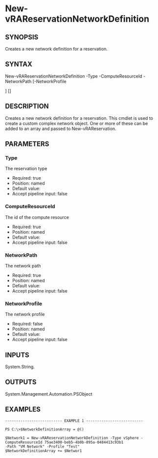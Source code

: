 # New-vRAReservationNetworkDefinition

## SYNOPSIS
    
Creates a new network definition for a reservation.

## SYNTAX
 New-vRAReservationNetworkDefinition -Type <String> -ComputeResourceId <String> -NetworkPath <String> [-NetworkProfile  <String>] [<CommonParameters>]     

## DESCRIPTION

Creates a new network definition for a reservation. This cmdlet is used to create a custom
complex network object. One or more of these can be added to an array and passed to New-vRAReservation.

## PARAMETERS


### Type

The reservation type

* Required: true
* Position: named
* Default value: 
* Accept pipeline input: false

### ComputeResourceId

The id of the compute resource

* Required: true
* Position: named
* Default value: 
* Accept pipeline input: false

### NetworkPath

The network path

* Required: true
* Position: named
* Default value: 
* Accept pipeline input: false

### NetworkProfile

The network profile

* Required: false
* Position: named
* Default value: 
* Accept pipeline input: false

## INPUTS

System.String.

## OUTPUTS

System.Management.Automation.PSObject

## EXAMPLES
```
-------------------------- EXAMPLE 1 --------------------------

PS C:\>$NetworkDefinitionArray = @()

$Network1 = New-vRAReservationNetworkDefinition -Type vSphere -ComputeResourceId 75ae3400-beb5-4b0b-895a-0484413c93b1 
-Path "VM Network" -Profile "Test"
$NetworkDefinitionArray += $Networ1
```

